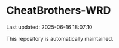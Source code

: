 # CheatBrothers-WRD

Last updated: 2025-06-16 18:07:10

This repository is automatically maintained.
